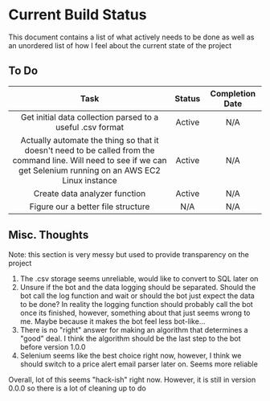 # Current Build Status
This document contains a list of what actively needs to be done as well as an unordered list of how I feel about the current state of the project
## To Do
| Task | Status | Completion Date|
|:----:|:------:|:--------------:|
|Get initial data collection parsed to a useful .csv format| Active |N/A|
|Actually automate the thing so that it doesn't need to be called from the command line. Will need to see if we can get Selenium running on an AWS EC2 Linux instance | Active | N/A |
|Create data analyzer function | Active |N/A|
|Figure our a better file structure | N/A|N/A|
## Misc. Thoughts
Note: this section is very messy but used to provide transparency on the project
1. The .csv storage seems unreliable, would like to convert to SQL later on
2. Unsure if the bot and the data logging should be separated. Should the bot call the log function and wait or should the bot just expect the data to be done? In reality the logging function should probably call the bot once its finished, however, something about that just seems wrong to me. Maybe because it makes the bot feel less bot-like...
3. There is no "right" answer for making an algorithm that determines a "good" deal. I think the algorithm should be the last step to the bot before version 1.0.0
4. Selenium seems like the best choice right now, however, I think we should switch to a price alert email parser later on. Seems more reliable

Overall, lot of this seems "hack-ish" right now. However, it is still in version 0.0.0 so there is a lot of cleaning up to do
